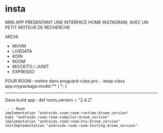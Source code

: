 # insta
MINI APP PRESENTANT UNE INTERFACE HOME INSTAGRAM, AVEC UN PETIT MOTEUR DE RECHERCHE

ARCHI 
- MVVM
- LIVEDATA
- KOIN
- ROOM
- MOCKITO / JUNIT
- EXPRESSO


POUR ROOM :
mettre dans proguard-rules.pro : 
-keep class  app.mypackage.model.** { *; }

---------------------------

Dans build app :
def room_version = "2.4.2"

     - - Room
    implementation "androidx.room:room-runtime:$room_version"
    kapt "androidx.room:room-compiler:$room_version"
    implementation "androidx.room:room-ktx:$room_version"
    testImplementation "androidx.room:room-testing:$room_version"
